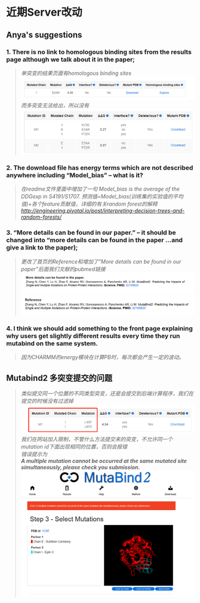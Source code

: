 # 近期Server改动

## Anya's suggestions

### 1. There is no link to homologous binding sites from the results page although we talk about it in the paper;

>    *单突变的结果页面有homologous binding sites*
>    ![alt img1](https://github.com/luyu103713/mutabind2_document/raw/master/imgs/19.1.png)
>    *而多突变无法给出，所以没有*
>    ![alt img1](https://github.com/luyu103713/mutabind2_document/raw/master/imgs/19.2.png)

### 2.	The download file has energy terms which are not described anywhere including “Model_bias” – what is it?

>    *在readme文件里面中增加了一句*
>    *Model_bias is the average of the DDGexp in S4191/S1707.*
>    *预测值=Model_bias(训练集的实验值的平均值)+各个feature贡献值，详细的有关random forest的解释*
>    *<http://engineering.pivotal.io/post/interpreting-decision-trees-and-random-forests/>*

### 3.	“More details can be found in our paper.” – it should be changed into “more details can be found in the paper …and give a link to the paper);

>    *更改了首页的Reference和增加了"More details can be found in our paper"后面我们文献的pubmed链接*
>    ![alt img1](https://github.com/luyu103713/mutabind2_document/raw/master/imgs/19.re1.png)
>    ![alt img1](https://github.com/luyu103713/mutabind2_document/raw/master/imgs/19.re2.png)

### 4.	I think we should add something to the front page explaining why users get slightly different results every time they run mutabind on the same system.

>    *因为CHARMM的energy模块在计算PB时，每次都会产生一定的波动。*


## Mutabind2 多突变提交的问题

>    *类似提交同一个位置的不同类型突变，还是会提交到后端计算程序，我们在提交的时候没有过滤掉*
>    ![alt img1](https://github.com/luyu103713/mutabind2_document/raw/master/imgs/19.4.png)
>    *我们在网站加入限制，不管什么方法提交来的突变，不允许同一个mutation id下面出现相同的位置，否则会报错*   
>    *错误提示为*  
>    ***A multiple mutation cannot be occurred at the same mutated site simultaneously, please check you submission.***
>    ![alt img1](https://github.com/luyu103713/mutabind2_document/raw/master/imgs/19.6.png)

